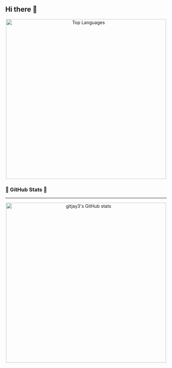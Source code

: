 ## Hi there 👋

<div align="center">
  <img src="https://github-readme-stats.vercel.app/api/top-langs/?username=gitjay3&layout=compact&theme=tokyonight" alt="Top Languages" style="width: 500px; height: auto;" />
</div>

### 🌟 GitHub Stats 🌟

---

<div align="center">
  <a href="https://github.com/gitjay3/github-readme-stats">
    <img src="https://github-readme-stats.vercel.app/api?username=gitjay3&theme=tokyonight" alt="gitjay3's GitHub stats" style="width: 500px; height: auto;" />
  </a>
</div>


